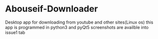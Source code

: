 # Abouseif-Downloader
Desktop app for downloading from youtube and other sites(Linux os)
this app is programmed in python3 and pyQt5
screenshots are availble into issue1 tab
